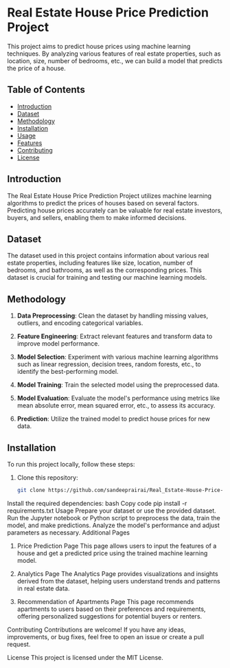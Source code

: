 # Real Estate House Price Prediction Project

This project aims to predict house prices using machine learning techniques. By analyzing various features of real estate properties, such as location, size, number of bedrooms, etc., we can build a model that predicts the price of a house.

## Table of Contents

- [Introduction](#introduction)
- [Dataset](#dataset)
- [Methodology](#methodology)
- [Installation](#installation)
- [Usage](#usage)
- [Features](#additional-pages)
- [Contributing](#contributing)
- [License](#license)

## Introduction

The Real Estate House Price Prediction Project utilizes machine learning algorithms to predict the prices of houses based on several factors. Predicting house prices accurately can be valuable for real estate investors, buyers, and sellers, enabling them to make informed decisions.

## Dataset

The dataset used in this project contains information about various real estate properties, including features like size, location, number of bedrooms, and bathrooms, as well as the corresponding prices. This dataset is crucial for training and testing our machine learning models.

## Methodology

1. **Data Preprocessing**: Clean the dataset by handling missing values, outliers, and encoding categorical variables.

2. **Feature Engineering**: Extract relevant features and transform data to improve model performance.

3. **Model Selection**: Experiment with various machine learning algorithms such as linear regression, decision trees, random forests, etc., to identify the best-performing model.

4. **Model Training**: Train the selected model using the preprocessed data.

5. **Model Evaluation**: Evaluate the model's performance using metrics like mean absolute error, mean squared error, etc., to assess its accuracy.

6. **Prediction**: Utilize the trained model to predict house prices for new data.

## Installation

To run this project locally, follow these steps:

1. Clone this repository:
   ```bash
   git clone https://github.com/sandeeprairai/Real_Estate-House-Price-Prediction.git
Install the required dependencies:
bash
Copy code
pip install -r requirements.txt
Usage
Prepare your dataset or use the provided dataset.
Run the Jupyter notebook or Python script to preprocess the data, train the model, and make predictions.
Analyze the model's performance and adjust parameters as necessary.
Additional Pages
1. Price Prediction Page
This page allows users to input the features of a house and get a predicted price using the trained machine learning model.

2. Analytics Page
The Analytics Page provides visualizations and insights derived from the dataset, helping users understand trends and patterns in real estate data.

3. Recommendation of Apartments Page
This page recommends apartments to users based on their preferences and requirements, offering personalized suggestions for potential buyers or renters.

Contributing
Contributions are welcome! If you have any ideas, improvements, or bug fixes, feel free to open an issue or create a pull request.

License
This project is licensed under the MIT License.
